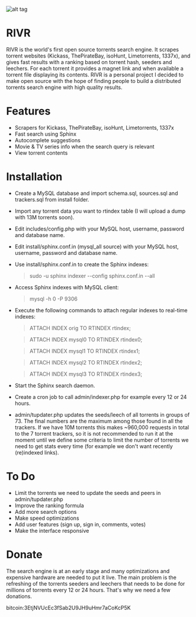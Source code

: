 ![alt tag](https://lh3.googleusercontent.com/-ZZIlkVakrww/VquuMSO7YhI/AAAAAAAAAZ0/7T7OgCN4j1M/s920-Ic42/promo.png)
# RIVR
RIVR is the world's first open source torrents search engine. It scrapes torrent websites (Kickass, ThePirateBay, isoHunt, Limetorrents, 1337x), and gives fast results with a ranking based on torrent hash, seeders and leechers. For each torrent it provides a magnet link and when available a torrent file displaying its contents. RIVR is a personal project I decided to make open source with the hope of finding people to build a distributed torrents search engine with high quality results.

# Features
* Scrapers for Kickass, ThePirateBay, isoHunt, Limetorrents, 1337x
* Fast search using Sphinx
* Autocomplete suggestions
* Movie & TV series info when the search query is relevant
* View torrent contents

# Installation
* Create a MySQL database and import schema.sql, sources.sql and trackers.sql from install folder.
* Import any torrent data you want to rtindex table (I will upload a dump with 13M torrents soon).
* Edit includes/config.php with your MySQL host, username, password and database name.
* Edit install/sphinx.conf.in (mysql_all source) with your MySQL host, username, password and database name.
* Use install/sphinx.conf.in to create the Sphinx indexes:

  > sudo -u sphinx indexer --config sphinx.conf.in --all
  
* Access Sphinx indexes with MySQL client:

  > mysql -h 0 -P 9306
 
* Execute the following commands to attach regular indexes to real-time indexes:

  > ATTACH INDEX orig TO RTINDEX rtindex;
 
  > ATTACH INDEX mysql0 TO RTINDEX rtindex0;
 
  > ATTACH INDEX mysql1 TO RTINDEX rtindex1;
 
  > ATTACH INDEX mysql2 TO RTINDEX rtindex2;
 
  > ATTACH INDEX mysql3 TO RTINDEX rtindex3;
 
* Start the Sphinx search daemon.
 
* Create a cron job to call admin/indexer.php for example every 12 or 24 hours.

* admin/tupdater.php updates the seeds/leech of all torrents in groups of 73. The final numbers are the maximum among those found in all the trackers. If we have 10M torrents this makes ~960,000 requests in total to the 7 torrent trackers, so it is not recommended to run it at the moment until we define some criteria to limit the number of torrents we need to get stats every time (for example we don't want recently (re)indexed links).

# To Do
* Limit the torrents we need to update the seeds and peers in admin/tupdater.php
* Improve the ranking formula
* Add more search options
* Make speed optimizations
* Add user features (sign up, sign in, comments, votes)
* Make the interface responsive


# Donate
The search engine is at an early stage and many optimizations and expensive hardware are needed to put it live. The main problem is the refreshing of the torrents seeders and leechers that needs to be done for millions of torrents every 12 or 24 hours. That's why we need a few donations.

bitcoin:3EtjNVUcEc3fSab2U9JH9uHmr7aCoKcP5K
